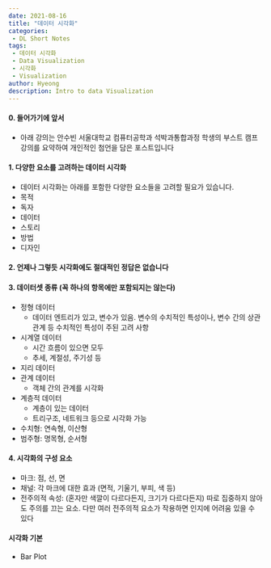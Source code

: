 ```yaml
---
date: 2021-08-16
title: "데이터 시각화"
categories: 
 - DL Short Notes
tags:
 - 데이터 시각화
 - Data Visualization
 - 시각화
 - Visualization
author: Hyeong
description: Intro to data Visualization
---
```

#### 0. 들어가기에 앞서
 - 아래 강의는 안수빈 서울대학교 컴퓨터공학과 석박과통합과정 학생의 부스트 캠프 강의를 요약하여 개인적인 첨언을 담은 포스트입니다

#### 1. 다양한 요소를 고려하는 데이터 시각화
 - 데이터 시각화는 아래를 포함한 다양한 요소들을 고려할 필요가 있습니다.
 - 목적
 - 독자
 - 데이터
 - 스토리
 - 방법
 - 디자인
#### 2. 언제나 그렇듯 시각화에도 절대적인 정답은 없습니다
#### 3. 데이터셋 종류 (꼭 하나의 항목에만 포함되지는 않는다)
 - 정형 데이터
    - 데이터 엔트리가 있고, 변수가 있음. 변수의 수치적인 특성이나, 변수 간의 상관관계 등 수치적인 특성이 주된 고려 사항
 - 시계열 데이터
    - 시간 흐름이 있으면 모두
    - 추세, 계절성, 주기성 등
 - 지리 데이터
 - 관계 데이터
    - 객체 간의 관계를 시각화
 - 계층적 데이터
    - 계층이 있는 데이터
    - 트리구조, 네트워크 등으로 시각화 가능
 - 수치형: 연속형, 이산형
 - 범주형: 명목형, 순서형
#### 4. 시각화의 구성 요소
 - 마크: 점, 선, 면
 - 채널: 각 마크에 대한 효과 (면적, 기울기, 부피, 색 등)
 - 전주의적 속성: (혼자만 색깔이 다르다든지, 크기가 다르다든지) 따로 집중하지 않아도 주의를 끄는 요소. 다만 여러 전주의적 요소가 작용하면 인지에 어려움 있을 수 있다
#### 시각화 기본
 - Bar Plot
